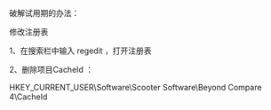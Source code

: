            

破解试用期的办法：

修改注册表

1、在搜索栏中输入 regedit ，打开注册表

2、删除项目CacheId ：

 HKEY_CURRENT_USER\Software\Scooter Software\Beyond Compare 4\CacheId